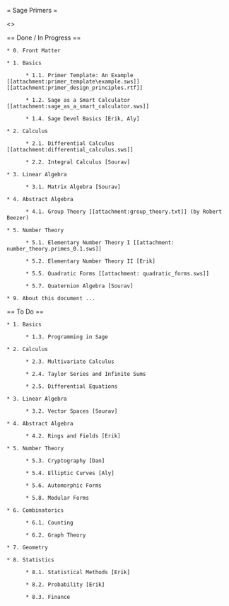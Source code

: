 = Sage Primers =

<<TableOfContents>>

== Done / In Progress ==

    * 0. Front Matter

    * 1. Basics

          * 1.1. Primer Template: An Example [[attachment:primer_template\example.sws]] [[attachment:primer_design_principles.rtf]]

          * 1.2. Sage as a Smart Calculator [[attachment:sage_as_a_smart_calculator.sws]]

          * 1.4. Sage Devel Basics [Erik, Aly]

    * 2. Calculus

          * 2.1. Differential Calculus [[attachment:differential_calculus.sws]]

          * 2.2. Integral Calculus [Sourav]

    * 3. Linear Algebra

          * 3.1. Matrix Algebra [Sourav]

    * 4. Abstract Algebra

          * 4.1. Group Theory [[attachment:group_theory.txt]] (by Robert Beezer)

    * 5. Number Theory

          * 5.1. Elementary Number Theory I [[attachment: number_theory.primes_0.1.sws]]

          * 5.2. Elementary Number Theory II [Erik]

          * 5.5. Quadratic Forms [[attachment: quadratic_forms.sws]]

          * 5.7. Quaternion Algebra [Sourav]

    * 9. About this document ...



== To Do ==

    * 1. Basics

          * 1.3. Programming in Sage 

    * 2. Calculus

          * 2.3. Multivariate Calculus

          * 2.4. Taylor Series and Infinite Sums

          * 2.5. Differential Equations 

    * 3. Linear Algebra

          * 3.2. Vector Spaces [Sourav]

    * 4. Abstract Algebra

          * 4.2. Rings and Fields [Erik]

    * 5. Number Theory

          * 5.3. Cryptography [Dan]

          * 5.4. Elliptic Curves [Aly]

          * 5.6. Automorphic Forms 

          * 5.8. Modular Forms 

    * 6. Combinatorics

          * 6.1. Counting

          * 6.2. Graph Theory 

    * 7. Geometry

    * 8. Statistics

          * 8.1. Statistical Methods [Erik]

          * 8.2. Probability [Erik]

          * 8.3. Finance 
